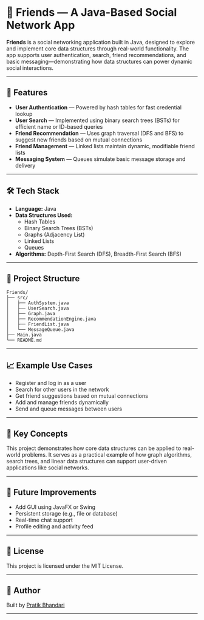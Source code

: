 # 👥 Friends — A Java-Based Social Network App

**Friends** is a social networking application built in Java, designed to explore and implement core data structures through real-world functionality. The app supports user authentication, search, friend recommendations, and basic messaging—demonstrating how data structures can power dynamic social interactions.

---

## 🚀 Features

- **User Authentication** — Powered by hash tables for fast credential lookup
- **User Search** — Implemented using binary search trees (BSTs) for efficient name or ID-based queries
- **Friend Recommendation** — Uses graph traversal (DFS and BFS) to suggest new friends based on mutual connections
- **Friend Management** — Linked lists maintain dynamic, modifiable friend lists
- **Messaging System** — Queues simulate basic message storage and delivery

---

## 🛠️ Tech Stack

- **Language:** Java  
- **Data Structures Used:**
  - Hash Tables
  - Binary Search Trees (BSTs)
  - Graphs (Adjacency List)
  - Linked Lists
  - Queues
- **Algorithms:** Depth-First Search (DFS), Breadth-First Search (BFS)

---

## 📂 Project Structure

```
Friends/
├── src/
│   ├── AuthSystem.java
│   ├── UserSearch.java
│   ├── Graph.java
│   ├── RecommendationEngine.java
│   ├── FriendList.java
│   └── MessageQueue.java
├── Main.java
└── README.md
```
---

## 📈 Example Use Cases

- Register and log in as a user
- Search for other users in the network
- Get friend suggestions based on mutual connections
- Add and manage friends dynamically
- Send and queue messages between users

---

## 🧠 Key Concepts

This project demonstrates how core data structures can be applied to real-world problems. It serves as a practical example of how graph algorithms, search trees, and linear data structures can support user-driven applications like social networks.

---

## 📌 Future Improvements

- Add GUI using JavaFX or Swing
- Persistent storage (e.g., file or database)
- Real-time chat support
- Profile editing and activity feed

---

## 📄 License

This project is licensed under the MIT License.

---

## 👤 Author

Built by [Pratik Bhandari](https://bhprtk.com)

---
